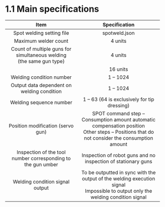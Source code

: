 ﻿# 1.1 Main specifications

|       **Item**       |                          **Specification**                          |
| :----------------: | :------------------------------------------------------: |
|     Spot welding setting file     |           spotweld.json            |
|      Maximum welder count     |              4 units                 |
| Count of multiple guns for simultaneous welding</br>(the same gun type) |           4 units                   |
|            |                 16 units                   |
|       Welding condition number      |                         1 – 1024                        |
|   Output data dependent on welding condition   |                         1 – 1024                        |
|       Welding sequence number      |                   1 –  63 (64 is exclusively for tip dressing)                   |
|     Position modification (servo gun)    | SPOT command step – Consumption amount automatic compensation position</br>Other steps – Positions that do not consider the consumption amount |
|    Inspection of the tool number corresponding to the gun umber   |                     Inspection of robot guns and no inspection of stationary guns                    |
|     Welding condition signal output     |   To be outputted in sync with the output of the welding execution signal</br>Impossible to output only the welding condition signal   |
